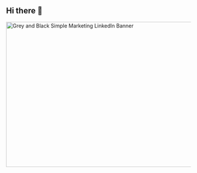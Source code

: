 ## Hi there 👋
<img width="1584" height="396" alt="Grey and Black Simple Marketing LinkedIn Banner" src="https://github.com/user-attachments/assets/264b674a-925e-427c-8bb3-3d1ef7400f6e" />

<!--
**NoaVaturi/NoaVaturi** is a ✨ _special_ ✨ repository because its `README.md` (this file) appears on your GitHub profile.


